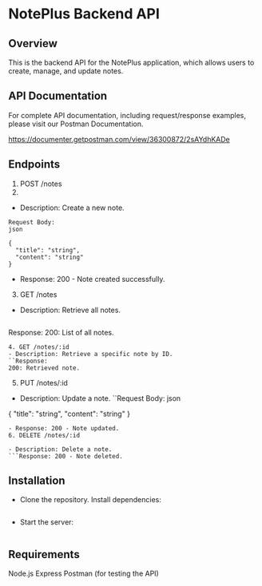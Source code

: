 # NotePlus Backend API
## Overview
This is the backend API for the NotePlus application, which allows users to create, manage, and update notes.

## API Documentation
For complete API documentation, including request/response examples, please visit our Postman Documentation.

https://documenter.getpostman.com/view/36300872/2sAYdhKADe

## Endpoints
1. POST /notes
2. 
- Description: Create a new note.
```
Request Body:
json
 
{
  "title": "string",
  "content": "string"
}
```
- Response: 200 - Note created successfully.

3. GET /notes
- Description: Retrieve all notes.
  ```
Response:
200: List of all notes.
```
4. GET /notes/:id
- Description: Retrieve a specific note by ID.
``Response:
200: Retrieved note.
```
5. PUT /notes/:id
- Description: Update a note.
``Request Body:
json
 
{
  "title": "string",
  "content": "string"
}
```
- Response: 200 - Note updated.
6. DELETE /notes/:id

- Description: Delete a note.
```Response: 200 - Note deleted.
```
## Installation

- Clone the repository.
Install dependencies:
``` npm install.
```
- Start the server: 
```npm start.
```
## Requirements
Node.js
Express
Postman (for testing the API)
